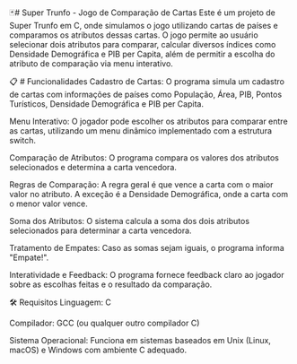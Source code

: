 🃏# Super Trunfo - Jogo de Comparação de Cartas
Este é um projeto de Super Trunfo em C, onde simulamos o jogo utilizando cartas de países e comparamos os atributos dessas cartas. O jogo permite ao usuário selecionar dois atributos para comparar, calcular diversos índices como Densidade Demográfica e PIB per Capita, além de permitir a escolha do atributo de comparação via menu interativo.

📋 # Funcionalidades
Cadastro de Cartas: O programa simula um cadastro de cartas com informações de países como População, Área, PIB, Pontos Turísticos, Densidade Demográfica e PIB per Capita.

Menu Interativo: O jogador pode escolher os atributos para comparar entre as cartas, utilizando um menu dinâmico implementado com a estrutura switch.

Comparação de Atributos: O programa compara os valores dos atributos selecionados e determina a carta vencedora.

Regras de Comparação: A regra geral é que vence a carta com o maior valor no atributo. A exceção é a Densidade Demográfica, onde a carta com o menor valor vence.

Soma dos Atributos: O sistema calcula a soma dos dois atributos selecionados para determinar a carta vencedora.

Tratamento de Empates: Caso as somas sejam iguais, o programa informa "Empate!".

Interatividade e Feedback: O programa fornece feedback claro ao jogador sobre as escolhas feitas e o resultado da comparação.

🛠️ Requisitos
Linguagem: C

Compilador: GCC (ou qualquer outro compilador C)

Sistema Operacional: Funciona em sistemas baseados em Unix (Linux, macOS) e Windows com ambiente C adequado.

